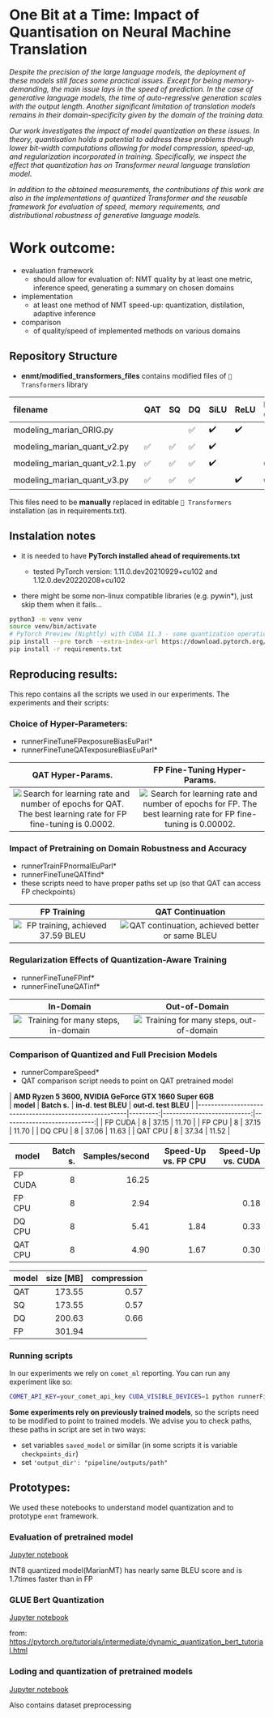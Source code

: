 # One Bit at a Time: Impact of Quantisation on Neural Machine Translation

*Despite the precision of the large language models, the deployment of these models still faces some practical issues. Except for being memory-demanding, the main issue lays in the speed of prediction. In the case of generative language models, the time of auto-regressive generation scales with the output length. Another significant limitation of translation models remains in their domain-specificity given by the domain of the training data.*
    
*Our work investigates the impact of model quantization on these issues. In theory, quantisation holds a potential to address these problems through lower bit-width computations allowing for model compression, speed-up, and regularization incorporated in training. Specifically, we inspect the effect that quantization has on Transformer neural language translation model.*
    
*In addition to the obtained measurements, the contributions of this work are also in the implementations of quantized Transformer and the reusable framework for evaluation of speed, memory requirements, and distributional robustness of generative language models.*

# Work outcome:
* evaluation framework
    * should allow for evaluation of: NMT quality by at least one metric, inference speed, generating a summary on chosen domains
* implementation
    * at least one method of NMT speed-up: quantization, distilation, adaptive inference
* comparison
    * of quality/speed of implemented methods on various domains


## Repository Structure

* **enmt/modified_transformers_files** contains modified files of `🤗 Transformers` library

filename | QAT | SQ | DQ | SiLU | ReLU | Embeddings Quant.
:------------ | :-------------| :-------------| :------------- | :------------- | :------------- | :------------- 
modeling_marian_ORIG.py |  |  | :white_check_mark: | :heavy_check_mark: | :heavy_check_mark: | |
modeling_marian_quant_v2.py | :white_check_mark: |  :white_check_mark: | :white_check_mark: | :heavy_check_mark: | | |
modeling_marian_quant_v2.1.py | :white_check_mark: |  :white_check_mark: | :white_check_mark: | :heavy_check_mark: | | :heavy_check_mark:|
modeling_marian_quant_v3.py | :white_check_mark: |  :white_check_mark: | :white_check_mark: | | :heavy_check_mark: | :heavy_check_mark: |

This files need to be **manually** replaced in editable `🤗 Transformers` installation (as in requirements.txt).

## Instalation notes
 
* it is needed to have **PyTorch installed ahead of requirements.txt**
    * tested PyTorch version: 1.11.0.dev20210929+cu102 and 1.12.0.dev20220208+cu102

* there might be some non-linux compatible libraries (e.g. pywin*), just skip them when it fails...

```bash
python3 -m venv venv
source venv/bin/activate
# PyTorch Preview (Nightly) with CUDA 11.3 - some quantization operations are from nightly
pip install --pre torch --extra-index-url https://download.pytorch.org/whl/nightly/cu113
pip install -r requirements.txt
```

## Reproducing results:

This repo contains all the scripts we used in our experiments. 
The experiments and their scripts:

### Choice of Hyper-Parameters:
* runnerFineTuneFPexposureBiasEuParl*
* runnerFineTuneQATexposureBiasEuParl*

QAT Hyper-Params.            |  FP Fine-Tuning Hyper-Params.
:-------------------------:|:-------------------------:
![Search for learning rate and number of epochs for QAT.  The best learning rate for FP fine-tuning is 0.0002.](./docs/qat_lr_search_comparison.png "Search for hyperparameters for QAT. The best learning rate for FP fine-tuning is 0.0002.")  |  ![Search for learning rate and number of epochs for FP. The best learning rate for FP fine-tuning is 0.00002.](./docs/fp_lr_search_comparison.png "Search for hyperparameters for FP fine-tuning. The best learning rate for FP fine-tuning is 0.00002.")
  
### Impact of Pretraining on Domain Robustness and Accuracy
* runnerTrainFPnormalEuParl*
* runnerFineTuneQATfind*
* these scripts need to have proper paths set up (so that QAT can access FP checkpoints)

FP Training            |  QAT Continuation
:-------------------------:|:-------------------------:
![FP training, achieved 37.59 BLEU](./docs/tradeoff_train_val_bleu.png "Validation BLEU scores of full-precision model trained from scratch. The FP model achieves 37.59 BLEU score after $75,000$ steps")  |  ![QAT continuation, achieved better or same BLEU](./docs/tradeoff_FT_bleu.png "Validation BLEU scores of QAT models continuing from full-precision checkpoints. The best performing checkpoints achieve higher or similar BLEU score as FP model. Based on achieved scores, INT8 QAT can be used in a fine-tuning manner, and is equal to FP models in representability.")

### Regularization Effects of Quantization-Aware Training
* runnerFineTuneFPinf*
* runnerFineTuneQATinf*

In-Domain            |  Out-of-Domain
:-------------------------:|:-------------------------:
![Training for many steps, in-domain](./docs/inf-in-bleu_loss-compare.png "Comparison of in-domain validation BLEU and loss for full-precision training and QAT with many steps.")  |  ![Training for many steps, out-of-domain](./docs/inf-out-bleu_loss-compare.png "Comparison of out-of-domain validation BLEU and loss for full-precision training and QAT with many steps.")

### Comparison of Quantized and Full Precision Models
* runnerCompareSpeed*
* QAT comparison script needs to point on QAT pretrained model


| **AMD Ryzen 5 3600, NVIDIA GeForce GTX 1660 Super 6GB**                              
| **model**                                                  | **Batch s.** | **in-d. test BLEU** | **out-d. test BLEU** |
|--------------------------------------------------------|---------:|---------------------------:|----------------------------:|
| FP CUDA                                                |        8 |                      37.15 |                       11.70 |
| FP CPU                                                 |        8 |                      37.15 |                       11.70 |
| DQ CPU                                                 |        8 |                      37.06 |                       11.63 |
| QAT CPU                                                |        8 |                      37.34 |                       11.52 |


| model                                               | Batch s. | Samples/second | Speed-Up vs. FP CPU | Speed-Up vs. CUDA |
|-----------------------------------------------------|---------:|---------------:|-------------------------------:|-----------------------------:|
| FP CUDA                                             |        8 |          16.25 |                                |                              |
| FP CPU                                              |        8 |           2.94 |                                |                         0.18 |
| DQ CPU                                              |        8 |           5.41 |                           1.84 |                         0.33 |
| QAT CPU                                             |        8 |           4.90 |                           1.67 |                         0.30 |

| model | size [MB] | compression |
|-------|----------:|------------:|
| QAT   |    173.55 |        0.57 |
| SQ    |    173.55 |        0.57 |
| DQ    |    200.63 |        0.66 |
| FP    |    301.94 |             |


### Running scripts
In our experiments we rely on `comet_ml` reporting. 
You can run any experiment like so:

```bash
COMET_API_KEY=your_comet_api_key CUDA_VISIBLE_DEVICES=1 python runnerFineTuneFPexposureBiasEuParl-1.py
```

**Some experiments rely on previously trained models**, so the scripts need to be modified to point to trained models.
We advise you to check paths, these paths in script are set in two ways:

* set variables `saved_model` or simillar (in some scripts it is variable `checkpoints_dir`)
* set `'output_dir': "pipeline/outputs/path"`

## Prototypes:

We used these notebooks to understand model quantization and to prototype `enmt` framework.

### Evaluation of pretrained model 
[Jupyter notebook](examples/train_and_eval/eval_pretrained.ipynb)

INT8 quantized model(MarianMT) has nearly same BLEU score and is 1.7times faster than in FP


### GLUE Bert Quantization
[Jupyter notebook](examples/glue_quantization/notes_examples.ipynb)

from: https://pytorch.org/tutorials/intermediate/dynamic_quantization_bert_tutorial.html


### Loding and quantization of pretrained models
[Jupyter notebook](examples/loadings/pretrained_model_quant.ipynb)

Also contains dataset preprocessing


